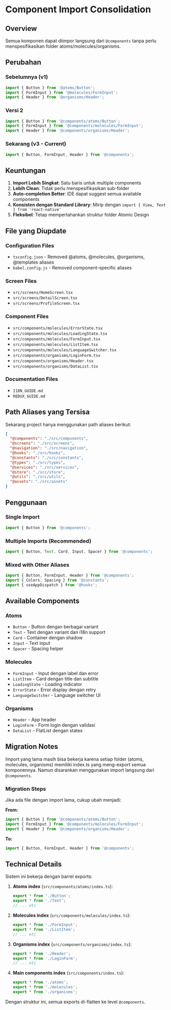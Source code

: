 # Component Import Consolidation

## Overview

Semua komponen dapat diimpor langsung dari `@components` tanpa perlu menspesifikasikan folder atoms/molecules/organisms.

## Perubahan

### Sebelumnya (v1)

```typescript
import { Button } from '@atoms/Button';
import { FormInput } from '@molecules/FormInput';
import { Header } from '@organisms/Header';
```

### Versi 2

```typescript
import { Button } from '@components/atoms/Button';
import { FormInput } from '@components/molecules/FormInput';
import { Header } from '@components/organisms/Header';
```

### Sekarang (v3 - Current)

```typescript
import { Button, FormInput, Header } from '@components';
```

## Keuntungan

1. **Import Lebih Singkat**: Satu baris untuk multiple components
2. **Lebih Clean**: Tidak perlu menspesifikasikan sub-folder
3. **Auto-completion Better**: IDE dapat suggest semua available components
4. **Konsisten dengan Standard Library**: Mirip dengan `import { View, Text } from 'react-native'`
5. **Fleksibel**: Tetap mempertahankan struktur folder Atomic Design

## File yang Diupdate

### Configuration Files

- `tsconfig.json` - Removed @atoms, @molecules, @organisms, @templates aliases
- `babel.config.js` - Removed component-specific aliases

### Screen Files

- `src/screens/HomeScreen.tsx`
- `src/screens/DetailScreen.tsx`
- `src/screens/ProfileScreen.tsx`

### Component Files

- `src/components/molecules/ErrorState.tsx`
- `src/components/molecules/LoadingState.tsx`
- `src/components/molecules/FormInput.tsx`
- `src/components/molecules/ListItem.tsx`
- `src/components/molecules/LanguageSwitcher.tsx`
- `src/components/organisms/LoginForm.tsx`
- `src/components/organisms/Header.tsx`
- `src/components/organisms/DataList.tsx`

### Documentation Files

- `I18N_GUIDE.md`
- `REDUX_GUIDE.md`

## Path Aliases yang Tersisa

Sekarang project hanya menggunakan path aliases berikut:

```json
{
  "@components": "./src/components",
  "@screens": "./src/screens",
  "@navigation": "./src/navigation",
  "@hooks": "./src/hooks",
  "@constants": "./src/constants",
  "@types": "./src/types",
  "@services": "./src/services",
  "@store": "./src/store",
  "@utils": "./src/utils",
  "@assets": "./src/assets"
}
```

## Penggunaan

### Single Import

```typescript
import { Button } from '@components';
```

### Multiple Imports (Recommended)

```typescript
import { Button, Text, Card, Input, Spacer } from '@components';
```

### Mixed with Other Aliases

```typescript
import { Button, FormInput, Header } from '@components';
import { Colors, Spacing } from '@constants';
import { useAppDispatch } from '@hooks';
```

## Available Components

### Atoms

- `Button` - Button dengan berbagai variant
- `Text` - Text dengan variant dan i18n support
- `Card` - Container dengan shadow
- `Input` - Text input
- `Spacer` - Spacing helper

### Molecules

- `FormInput` - Input dengan label dan error
- `ListItem` - Card dengan title dan subtitle
- `LoadingState` - Loading indicator
- `ErrorState` - Error display dengan retry
- `LanguageSwitcher` - Language switcher UI

### Organisms

- `Header` - App header
- `LoginForm` - Form login dengan validasi
- `DataList` - FlatList dengan states

## Migration Notes

Import yang lama masih bisa bekerja karena setiap folder (atoms, molecules, organisms) memiliki index.ts yang meng-export semua komponennya. Namun disarankan menggunakan import langsung dari `@components`.

### Migration Steps

Jika ada file dengan import lama, cukup ubah menjadi:

**From:**

```typescript
import { Button } from '@components/atoms/Button';
import { FormInput } from '@components/molecules/FormInput';
import { Header } from '@components/organisms/Header';
```

**To:**

```typescript
import { Button, FormInput, Header } from '@components';
```

## Technical Details

Sistem ini bekerja dengan barrel exports:

1. **Atoms index** (`src/components/atoms/index.ts`):

   ```typescript
   export * from './Button';
   export * from './Text';
   // ... etc
   ```

2. **Molecules index** (`src/components/molecules/index.ts`):

   ```typescript
   export * from './FormInput';
   export * from './ListItem';
   // ... etc
   ```

3. **Organisms index** (`src/components/organisms/index.ts`):

   ```typescript
   export * from './Header';
   export * from './LoginForm';
   // ... etc
   ```

4. **Main components index** (`src/components/index.ts`):
   ```typescript
   export * from './atoms';
   export * from './molecules';
   export * from './organisms';
   ```

Dengan struktur ini, semua exports di-flatten ke level `@components`.

